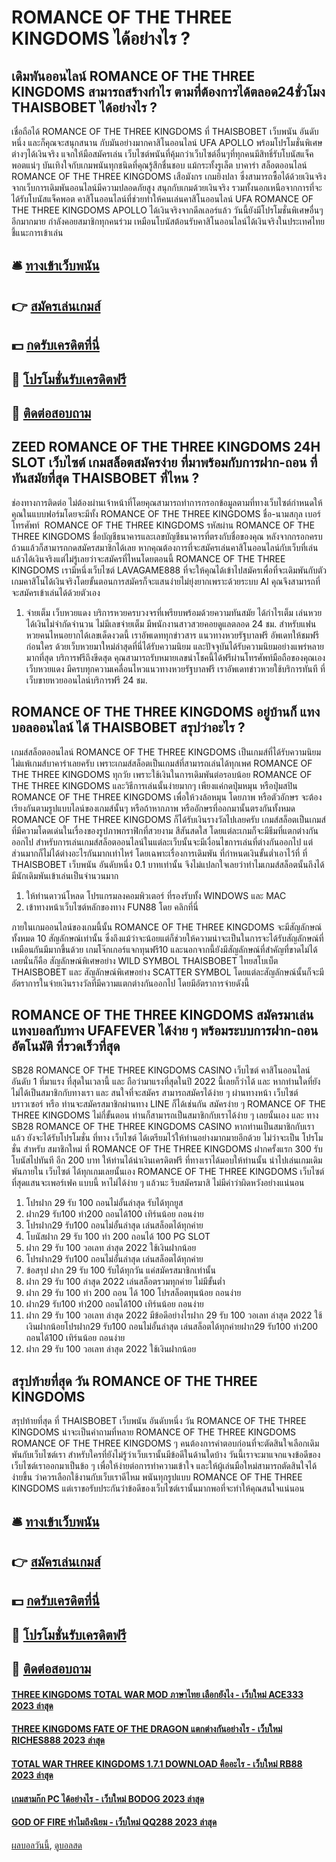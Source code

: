# ROMANCE OF THE THREE KINGDOMS ได้อย่างไร ?
## เดิมพันออนไลน์ ROMANCE OF THE THREE KINGDOMS สามารถสร้างกำไร ตามที่ต้องการได้ตลอด24ชั่วโมง THAISBOBET ได้อย่างไร ?
เชื่อถือได้ ROMANCE OF THE THREE KINGDOMS ที่ THAISBOBET เว็บพนัน อันดับหนึ่ง และก็คุณจะสนุกสนาน กับมันอย่างมากคาสิโนออนไลน์ UFA APOLLO พร้อมโปรโมชั่นพิเศษต่างๆได้เงินจริง แจกให้มือสมัครเล่น เว็บไซต์พนันที่คุ้มกว่าเว็บไซต์อื่นๆที่ทุกคนมีสิทธิ์รับโบนัสแจ็คพอตแน่ๆ บันเทิงใจกับเกมพนันทุกชนิดที่คุณรู้สึกชื่นชอบ แม้กระทั้งรูเล็ต บาคาร่า สล็อตออนไลน์ ROMANCE OF THE THREE KINGDOMS เสือมังกร เกมยิงปลา ซึ่งสามารถซื้อได้ด้วยเงินจริงจากเว็บการเดิมพันออนไลน์มีความปลอดภัยสูง สนุกกับเกมด้วยเงินจริง รวมทั้งนอกเหนือจากการที่จะได้รับโบนัสแจ็คพอต คาสิโนออนไลน์ที่ช่วยทำให้คนเล่นคาสิโนออนไลน์ UFA ROMANCE OF THE THREE KINGDOMS APOLLO ได้เงินจริงจากดีลเลอร์แล้ว วันนี้ยังมีโปรโมชั่นพิเศษอื่นๆอีกมากมาย กำลังคอยสมาชิกทุกคนร่วม เหมือนโบนัสต้อนรับคาสิโนออนไลน์ได้เงินจริงในประเทศไทย
ชี้แนะการเข้าเล่น

## 🛎 [ทางเข้าเว็บพนัน](https://bit.ly/3SdLNi2)
## 👉 [สมัครเล่นเกมส์](https://bit.ly/3SdLNi2)
## 💵 [กดรับเครดิตที่นี่](https://bit.ly/3dyRKHj)
## 👑 [โปรโมชั่นรับเครดิตฟรี](https://bit.ly/3dyRKHj)
## 📱 [ติดต่อสอบถาม](https://bit.ly/3dyRKHj)

## ZEED ROMANCE OF THE THREE KINGDOMS 24H SLOT เว็บไซต์ เกมสล็อตสมัครง่าย ที่มาพร้อมกับการฝาก-ถอน ที่ทันสมัยที่สุด THAISBOBET ที่ไหน ?
ช่องทางการติดต่อ
ไม่ต้องผ่านเจ้าหน้าที่โดยคุณสามารถทำการกรอกข้อมูลตามที่ทางเว็บไซต์กำหนดให้คุณในแบบฟอร์มโดยจะมีทั้ง ROMANCE OF THE THREE KINGDOMS ชื่อ-นามสกุล เบอร์โทรศัพท์  ROMANCE OF THE THREE KINGDOMS รหัสผ่าน ROMANCE OF THE THREE KINGDOMS ชื่อบัญชีธนาคารและเลขบัญชีธนาคารที่ตรงกับชื่อของคุณ หลังจากกรอกครบถ้วนแล้วก็สามารถกดสมัครสมาชิกได้เลย
หากคุณต้องการที่จะสมัครเล่นคาสิโนออนไลน์กับเว็บที่เล่นแล้วได้เงินจริงแต่ไม่รู้เลยว่าจะสมัครที่ไหนโดยตอนนี้ ROMANCE OF THE THREE KINGDOMS เรามีหนึ่งเว็บไซต์ LAVAGAME888 ที่จะให้คุณได้เข้าไปสมัครเพื่อที่จะเดิมพันกับตัวเกมคาสิโนได้เงินจริงโดยขั้นตอนการสมัครก็จะแสนง่ายไม่ยุ่งยากเพราะด้วยระบบ AI คุณจึงสามารถที่จะสมัครเข้าเล่นได้ด้วยตัวเอง
1. จ่ายเต็ม เว็บหวยแดง บริการหวยครบวงจรที่เพรียบพร้อมด้วยความทันสมัย ​​ได้กำไรเต็ม เล่นหวยได้เงินไม่จำกัดจำนวน ไม่มีเลขจ่ายเต็ม มีพนักงานสาวสวยคอยดูแลตลอด 24 ชม. สำหรับแฟนหวยคนไหนอยากได้เลขเด็ดงวดนี้ เราอัพเดททุกข่าวสาร แนวทางหวยรัฐบาลฟรี อัพเดทให้ชมฟรีก่อนใคร ด้วยเว็บหวยมาใหม่ล่าสุดที่นี่ได้รับความนิยม และปัจจุบันได้รับความนิยมอย่างแพร่หลายมากที่สุด บริการฟรีถึงขีดสุด คุณสามารถรับหมายเลขนำโชคนี้ได้ฟรีผ่านโทรศัพท์มือถือของคุณเอง เว็บหวยแดง มีครบทุกความเคลื่อนไหวแนวทางหวยรัฐบาลฟรี เราอัพเดทข่าวหวยใช้บริการทันที ที่เว็บขายหวยออนไลน์บริการฟรี 24 ชม.

## ROMANCE OF THE THREE KINGDOMS อยู่บ้านก็ แทงบอลออนไลน์ ได้ THAISBOBET สรุปว่าอะไร ?
เกมส์สล็อตออนไลน์ ROMANCE OF THE THREE KINGDOMS เป็นเกมส์ที่ได้รับความนิยมไม่แพ้เกมส์บาคาร่าเลยครับ เพราะเกมส์สล็อตเป็นเกมส์ที่สามารถเล่นได้ทุกเพศ ROMANCE OF THE THREE KINGDOMS ทุกวัย เพราะใช้เงินในการเดิมพันต่อรอบน้อย ROMANCE OF THE THREE KINGDOMS และวิธีการเล่นนั้นง่ายมากๆ เพียงแค่กดปุ่มหมุน หรือปุ่มสปิน ROMANCE OF THE THREE KINGDOMS เพื่อให้วงล้อหมุน โดยภาพ หรือตัวอักษร จะต้องเรียงกันตามรูปแบบไลน์ของเกมส์นั้นๆ หรือถ้าหากภาพ หรืออักษรที่ออกมานั้นตรงกันทั้งหมด ROMANCE OF THE THREE KINGDOMS ก็ได้รับเงินรางวัลไปเลยครับ
เกมส์สล็อตเป็นเกมส์ที่มีความโดดเด่นในเรื่องของรูปภาพกราฟิกที่สวยงาม สีสันสดใส โดยแต่ละเกมก็จะมีธีมที่แตกต่างกันออกไป สำหรับการเล่นเกมส์สล็อตออนไลน์ในแต่ละเว็บนั้นจะมีเงื่อนไขการเล่นที่ต่างกันออกไป แต่ส่วนมากก็ไม่ได้ต่างอะไรกันมากเท่าไหร่ โดยเฉพาะเรื่องการเดิมพัน ที่กำหนดเงินขั้นต่ำเอาไว้ที่ ที่ THAISBOBET เว็บพนัน อันดับหนึ่ง 0.1 บาทเท่านั้น จึงไม่แปลกใจเลยว่าทำไมเกมส์สล็อตนั้นถึงได้มีนักเดิมพันเข้าเล่นเป็นจำนวนมาก
1. ให้ท่านดาวน์โหลด โปรแกรมลงคอมพิวเตอร์ ที่รองรับทั้ง WINDOWS และ MAC
2. เข้าทางหน้าเว็บไซต์หลักของทาง FUN88 โดย คลิกที่นี่

ภายในเกมออนไลน์ของเกมนี้นั้น ROMANCE OF THE THREE KINGDOMS จะมีสัญลักษณ์ทั้งหมด 10 สัญลักษณ์เท่านั้น ซึ่งถึงแม้ว่าจะน้อยแต่ก็ช่วยให้ความน่าจะเป็นในการจะได้รับสัญลักษณ์ที่เหมือนกันมีมากขึ้นด้วย เกมโจ๊กเกอร์แจกทุนฟรี10 และนอกจากนี้ยังมีสัญลักษณ์ที่สำคัญที่ขาดไม่ได้เลยนั่นก็คือ สัญลักษณ์พิเศษอย่าง WILD SYMBOL THAISBOBET ไทยสโบเบ็ต THAISBOBET และ สัญลักษณ์พิเศษอย่าง SCATTER SYMBOL โดยแต่ละสัญลักษณ์นั้นก็จะมีอัตราการในจ่ายเงินรางวัลที่มีความแตกต่างกันออกไป โดยมีอัตราการจ่ายดังนี้

## ROMANCE OF THE THREE KINGDOMS สมัครมาเล่น แทงบอลกับทาง UFAFEVER ได้ง่าย ๆ พร้อมระบบการฝาก-ถอน อัตโนมัติ ที่รวดเร็วที่สุด
SB28 ROMANCE OF THE THREE KINGDOMS CASINO เว็บไซต์ คาสิโนออนไลน์ อันดับ 1 ที่มาแรง ที่สุดในเวลานี้ และ ถือว่ามาแรงที่สุดในปี 2022 นี้เลยก็ว่าได้ และ หากท่านใดที่ยังไม่ได้เป็นสมาชิกกับทางเรา และ สนใจที่จะสมัคร สามารถสมัครได้ง่าย ๆ ผ่านทางหน้า เว็บไซต์ บราวเซอร์ หรือ ท่านจะสมัครสมาชิกผ่านทาง LINE ก็ได้เช่นกัน สมัครง่าย ๆ ROMANCE OF THE THREE KINGDOMS ไม่กี่ขั้นตอน ท่านก็สามารถเป็นสมาชิกกับเราได้ง่าย ๆ เลยนั้นเอง และ ทาง SB28 ROMANCE OF THE THREE KINGDOMS CASINO หากท่านเป็นสมาชิกกับเราแล้ว ยังจะได้รับโปรโมชั่น ที่ทาง เว็บไซต์ ได้เตรียมไว้ให้ท่านอย่างมากมายอีกด้วย ไม่ว่าจะเป็น โปรโมชั่น สำหรับ สมาชิกใหม่ ที่ ROMANCE OF THE THREE KINGDOMS ฝากครั้งแรก 300 รับ โบนัสไปทันที อีก 200 บาท ให้ท่านได้นำเงินเครดิตฟรี ที่ทางเราได้มอบให้ท่านนั้น นำไปเล่นเกมเดิมพันภายใน เว็บไซต์ ได้ทุกเกมเลยนั้นเอง ROMANCE OF THE THREE KINGDOMS เว็บไซต์ ที่สุดแสนจะเพอร์เฟค แบบนี้ หาไม่ได้ง่าย ๆ แล้วนะ รีบสมัครมาสิ ไม่มีคำว่าผิดหวังอย่างแน่นอน
1. โปรฝาก 29 รับ 100 ถอนไม่อั้นล่าสุด รับได้ทุกยูส
2. ฝาก29 รับ100 ทํา200 ถอนได้100 เทิร์นน้อย ถอนง่าย
3. โปรฝาก29 รับ100 ถอนไม่อั้นล่าสุด เล่นสล็อตได้ทุกค่าย
4. โบนัสฝาก 29 รับ 100 ทํา 200 ถอนได้ 100 PG SLOT
5. ฝาก 29 รับ 100 วอเลท ล่าสุด 2022 ใช้เงินฝากน้อย
6. โปรฝาก29 รับ100 ถอนไม่อั้นล่าสุด เล่นสล็อตได้ทุกค่าย
7. ข้อสรุป ฝาก 29 รับ 100 รับได้ทุกวัน แค่สมัครสมาชิกเท่านั้น
8. ฝาก 29 รับ 100 ล่าสุด 2022 เล่นสล็อตรวมทุกค่าย ไม่มีขั้นต่ำ
9. ฝาก 29 รับ 100 ทํา 200 ถอน ได้ 100 โปรสล็อตทุนน้อย ถอนง่าย
10. ฝาก29 รับ100 ทํา200 ถอนได้100 เทิร์นน้อย ถอนง่าย
11. ฝาก 29 รับ 100 วอเลท ล่าสุด 2022 มีข้อดีอย่างไรฝาก 29 รับ 100 วอเลท ล่าสุด 2022 ใช้เงินฝากน้อยโปรฝาก29 รับ100 ถอนไม่อั้นล่าสุด เล่นสล็อตได้ทุกค่ายฝาก29 รับ100 ทํา200 ถอนได้100 เทิร์นน้อย ถอนง่าย
12. ฝาก 29 รับ 100 วอเลท ล่าสุด 2022 ใช้เงินฝากน้อย

## สรุปท้ายที่สุด วัน ROMANCE OF THE THREE KINGDOMS
สรุปท้ายที่สุด ที่ THAISBOBET เว็บพนัน อันดับหนึ่ง วัน ROMANCE OF THE THREE KINGDOMS น่าจะเป็นคำถามที่หลาย ROMANCE OF THE THREE KINGDOMS ROMANCE OF THE THREE KINGDOMS ๆ คนต้องการคำตอบก่อนที่จะตัดสินใจเลือกเดิมพันกับเว็บไซต์เรา สำหรับใครที่ยังไม่รู้ว่าเว็บเรานั้นมีข้อดีในด้านใดบ้าง วันนี้เราจะมาแจกแจงข้อดีของเว็บไซต์เราออกมาเป็นข้อ ๆ เพื่อให้ง่ายต่อการทำความเข้าใจ และให้ผู้เล่นมือใหม่สามารถตัดสินใจได้ง่ายขึ้น ว่าควรเลือกใช้งานกับเว็บเราดีไหม พนันทุกรูปแบบ ROMANCE OF THE THREE KINGDOMS แต่เราขอรับประกันว่าข้อดีของเว็บไซต์เรานั้นมากพอที่จะทำให้คุณสนใจแน่นอน

## 🛎 [ทางเข้าเว็บพนัน](https://bit.ly/3SdLNi2)
## 👉 [สมัครเล่นเกมส์](https://bit.ly/3SdLNi2)
## 💵 [กดรับเครดิตที่นี่](https://bit.ly/3dyRKHj)
## 👑 [โปรโมชั่นรับเครดิตฟรี](https://bit.ly/3dyRKHj)
## 📱 [ติดต่อสอบถาม](https://bit.ly/3dyRKHj)

#### [THREE KINGDOMS TOTAL WAR MOD ภาษาไทย เลือกยังไง - เว็บใหม่ ACE333 2023 ล่าสุด](https://atom.io/themes/three%20kingdoms%20total%20war%20mod%20ภาษาไทย%20เลือกยังไง%20-%20เว็บใหม่%20ace333%202023%20ล่าสุด)
#### [THREE KINGDOMS FATE OF THE DRAGON แตกต่างกันอย่างไร - เว็บใหม่ RICHES888 2023 ล่าสุด](https://atom.io/themes/three%20kingdoms%20fate%20of%20the%20dragon%20แตกต่างกันอย่างไร%20-%20เว็บใหม่%20riches888%202023%20ล่าสุด)
#### [TOTAL WAR THREE KINGDOMS 1.7.1 DOWNLOAD คืออะไร - เว็บใหม่ RB88 2023 ล่าสุด](https://atom.io/themes/total%20war%20three%20kingdoms%201.7.1%20download%20คืออะไร%20-%20เว็บใหม่%20rb88%202023%20ล่าสุด)
#### [เกมสามก๊ก PC ได้อย่างไร - เว็บใหม่ BODOG 2023 ล่าสุด](https://atom.io/themes/เกมสามก๊ก%20pc%20ได้อย่างไร%20-%20เว็บใหม่%20bodog%202023%20ล่าสุด)
#### [GOD OF FIRE ทำไมถึงนิยม - เว็บใหม่ QQ288 2023 ล่าสุด](https://atom.io/themes/god%20of%20fire%20ทำไมถึงนิยม%20-%20เว็บใหม่%20qq288%202023%20ล่าสุด)

[ผลบอลวันนี้](https://siamsport.tv "ผลบอลวันนี้"), [ดูบอลสด](https://siamsport.tv/ดูบอลสด "ดูบอลสด")